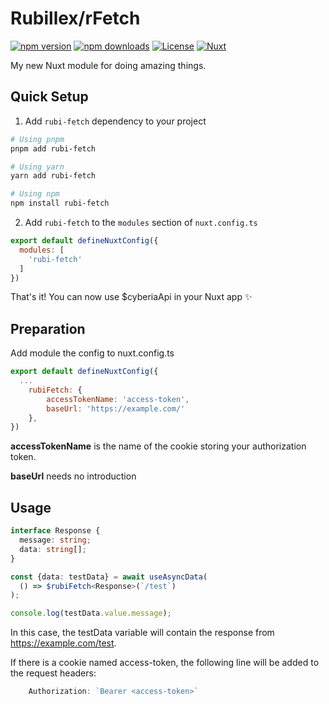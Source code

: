 <!--
Get your module up and running quickly.

Find and replace all on all files (CMD+SHIFT+F):
- Name: My Module
- Package name: my-module
- Description: My new Nuxt module
-->

# Rubillex/rFetch

[![npm version][npm-version-src]][npm-version-href]
[![npm downloads][npm-downloads-src]][npm-downloads-href]
[![License][license-src]][license-href]
[![Nuxt][nuxt-src]][nuxt-href]

My new Nuxt module for doing amazing things.

## Quick Setup

1. Add `rubi-fetch` dependency to your project

```bash
# Using pnpm
pnpm add rubi-fetch

# Using yarn
yarn add rubi-fetch

# Using npm
npm install rubi-fetch
```

2. Add `rubi-fetch` to the `modules` section of `nuxt.config.ts`

```js
export default defineNuxtConfig({
  modules: [
    'rubi-fetch'
  ]
})
```

That's it! You can now use $cyberiaApi in your Nuxt app ✨

## Preparation

Add module the config to nuxt.config.ts

```js
export default defineNuxtConfig({
  ...
    rubiFetch: {
        accessTokenName: 'access-token',
        baseUrl: 'https://example.com/'
    },
})
```

**accessTokenName** is the name of the cookie storing your authorization token.

**baseUrl** needs no introduction

## Usage

```ts
interface Response {
  message: string;
  data: string[];
}

const {data: testData} = await useAsyncData(
  () => $rubiFetch<Response>(`/test`)
);

console.log(testData.value.message);
```

In this case, the testData variable will contain the response from https://example.com/test.

If there is a cookie named access-token, the following line will be added to the request headers:

```js
    Authorization: `Bearer <access-token>`
```

<!-- Badges -->

[npm-version-src]: https://img.shields.io/npm/v/rubi-fetch/latest.svg?style=flat&colorA=020420&colorB=00DC82

[npm-version-href]: https://npmjs.com/package/rubi-fetch

[npm-downloads-src]: https://img.shields.io/npm/dm/rubi-fetch.svg?style=flat&colorA=020420&colorB=00DC82

[npm-downloads-href]: https://npmjs.com/package/rubi-fetch

[license-src]: https://img.shields.io/npm/l/rubi-fetch.svg?style=flat&colorA=020420&colorB=00DC82

[license-href]: https://npmjs.com/package/rubi-fetch

[nuxt-src]: https://img.shields.io/badge/Nuxt-020420?logo=nuxt.js

[nuxt-href]: https://nuxt.com
